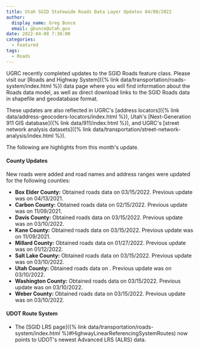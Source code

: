 ```yaml
---
title: Utah SGID Statewide Roads Data Layer Updates 04/08/2022
author:
  display_name: Greg Bunce
  email: gbunce@utah.gov
date: 2022-04-08 7:30:00
categories:
  - Featured
tags:
  - Roads
---
```


UGRC recently completed updates to the SGID Roads feature class. Please visit our [Roads and Highway System]({% link data/transportation/roads-system/index.html %}) data page where you will find information about the Roads data model, as well as direct download links to the SGID Roads data in shapefile and geodatabase format.

These updates are also reflected in UGRC's [address locators]({% link data/address-geocoders-locators/index.html %}), Utah's [Next-Generation 911 GIS database]({% link data/911/index.html %}), and UGRC's [street network analysis datasets]({% link data/transportation/street-network-analysis/index.html %}).

The following are highlights from this month's update.

#### County Updates

New roads were added and road names and address ranges were updated for the following counties:

- **Box Elder County:** Obtained roads data on 03/15/2022. Previous update was on 04/13/2021.
- **Carbon County:** Obtained roads data on 02/15/2022. Previous update was on 11/09/2021.
- **Davis County:** Obtained roads data on 03/15/2022. Previous update was on 03/10/2022.
- **Kane County:** Obtained roads data on 03/15/2022. Previous update was on 11/09/2021.
- **Millard County:** Obtained roads data on 01/27/2022. Previous update was on 01/12/2022.
- **Salt Lake County:** Obtained roads data on 03/15/2022. Previous update was on 03/10/2022.
- **Utah County:** Obtained roads data on . Previous update was on 03/10/2022.
- **Washington County:** Obtained roads data on 03/15/2022. Previous update was on 03/10/2022.
- **Weber County:** Obtained roads data on 03/15/2022. Previous update was on 03/10/2022.


#### UDOT Route System

- The [SGID LRS page]({% link data/transportation/roads-system/index.html %}#HighwayLinearReferencingSystemRoutes) now points to UDOT's newest Advanced LRS (ALRS) data.
